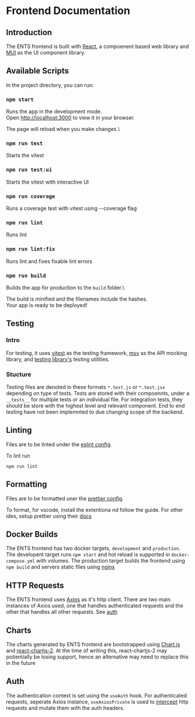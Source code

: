 # Frontend Documentation

## Introduction

The ENTS frontend is built with [React](https://react.dev/), a compoenent based web library and [MUI](https://mui.com/) as the UI component library.

## Available Scripts

In the project directory, you can run:

### `npm start`

Runs the app in the development mode.\
Open [http://localhost:3000](http://localhost:3000) to view it in your browser.

The page will reload when you make changes.\

### `npm run test`

Starts the vitest

### `npm run test:ui`

Starts the vitest with interactive UI

### `npm run coverage`

Runs a coverage test with vitest using --coverage flag

### `npm run lint`

Runs lint

### `npm run lint:fix`

Runs lint and fixes fixable lint errors

### `npm run build`

Builds the app for production to the `build` folder.\

The build is minified and the filenames include the hashes.\
Your app is ready to be deployed!


## Testing

### Intro

For testing, it uses [vitest](https://vitest.dev/) as the testing framework, [msv](https://mswjs.io/) as the API mocking library, and [testing library's](https://testing-library.com/) testing utilities.

### Stucture

Testing files are denoted in these formats `*.test.js` or `*.test.jsx` depending on type of tests. Tests are stored with their compoennts, under a `__tests__` for multiple tests or an individual file. For integration tests, they should be store with the highest level and relevant component. End to end testing have not been implemnted to due changing scope of the backend.

## Linting

Files are to be linted under the [eslint config](.eslintrc.json).

To lint run

```console
npm run lint
```

## Formatting

Files are to be formatted uner the [prettier config](.prettierrc.json).

To format, for vscode, install the extentiona nd follow the guide. For other ides, setup prettier using their [docs](https://prettier.io/docs/en/install)

## Docker Builds

The ENTS frontend has two docker targets, `development` and `production`. The developent target runs `npm start` and hot reload is supported in `docker-compose.yml` with volumes. The production target builds the frontend using `npm build` and servers static files using [nginx](https://www.f5.com/products/nginx)

## HTTP Requests

The ENTS frontend uses [Axios](https://axios-http.com/) as it's http client. There are two main instances of Axios used, one that handles authenticated requests and the other that handles all other requests. See [auth](#auth)

## Charts

The charts generated by ENTS frontend are bootstrapped using [Chart.js](https://www.chartjs.org/) and [react-chartjs-2](https://github.com/reactchartjs/react-chartjs-2). At the time of writing this, react-chartjs-2 may potientially be losing support, hence an alternative may need to replace this in the future

## Auth

The authentication context is set using the `useAuth` hook. For authenticated requests, seperate Axios instance, `useAxiosPrivate` is used to [intercept](https://axios-http.com/docs/interceptors) http requests and mutate them with the auth headers.
